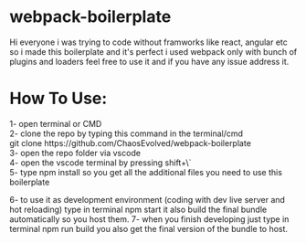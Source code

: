 # webpack-boilerplate
Hi everyone 
i was trying to code without framworks like react, angular etc 
so i made this boilerplate and it's perfect
i used webpack only with bunch of plugins and loaders
feel free to use it
and if you have any issue address it.
</br>

<h1>How To Use:</h1>
1- open terminal or CMD </br>
2- clone the repo by typing this command in the terminal/cmd </br>
git clone https://github.com/ChaosEvolved/webpack-boilerplate </br>
3- open the repo folder via vscode </br>
4- open the vscode terminal by pressing shift+\` </br>
5- type npm install so you get all the additional files you need to use this boilerplate </br>

6- to use it as development environment (coding with dev live server and hot reloading) type in terminal npm start it also build the final bundle automatically so you host them.
7- when you finish developing just type in terminal npm run build you also get the final version of the bundle to host.
